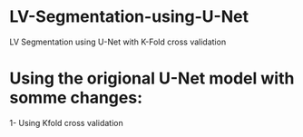 # LV-Segmentation-using-U-Net
LV Segmentation using U-Net with K-Fold cross validation

# Using the origional U-Net model with somme changes: 
1- Using Kfold cross validation
